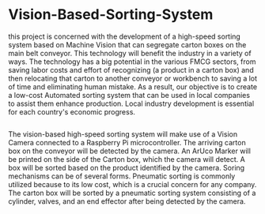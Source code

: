 # Vision-Based-Sorting-System

this project is concerned with the development of a high-speed sorting system based on Machine Vision that can segregate carton boxes on the main belt conveyor. This technology will benefit the industry in a variety of ways. The technology has a big potential in the various FMCG sectors, from saving labor costs and effort of recognizing (a product in a carton box) and then relocating that carton to another conveyor or workbench to saving a lot of time and eliminating human mistake. As a result, our objective is to create a low-cost Automated sorting system that can be used in local companies to assist them enhance production. Local industry development is essential for each country's economic progress.

<img src="">

The vision-based high-speed sorting system will make use of a Vision Camera connected to a Raspberry Pi microcontroller. The arriving carton box on the conveyor will be detected by the camera. An ArUco Marker will be printed on the side of the Carton box, which the camera will detect. A box will be sorted based on the product identified by the camera. Soring mechanisms can be of several forms. Pneumatic sorting is commonly utilized because to its low cost, which is a crucial concern for any company. The carton box will be sorted by a pneumatic sorting system consisting of a cylinder, valves, and an end effector after being detected by the camera.
